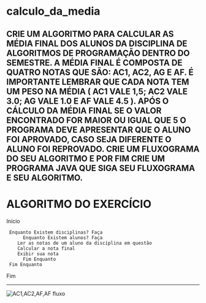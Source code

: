 # calculo_da_media
CRIE UM ALGORITMO PARA CALCULAR AS MÉDIA FINAL DOS ALUNOS DA DISCIPLINA DE ALGORITMOS DE PROGRAMAÇÃO DENTRO DO SEMESTRE.  A MÉDIA FINAL É COMPOSTA DE QUATRO NOTAS QUE SÃO: AC1, AC2, AG E AF. É IMPORTANTE LEMBRAR QUE CADA NOTA TEM UM PESO NA MÉDIA ( AC1 VALE 1,5; AC2 VALE 3.0; AG VALE 1.0 E AF VALE 4.5 ).  APÓS O CÁLCULO DA MÉDIA FINAL SE O VALOR ENCONTRADO FOR MAIOR OU IGUAL QUE 5 O PROGRAMA DEVE APRESENTAR QUE O ALUNO FOI APROVADO, CASO SEJA DIFERENTE O ALUNO FOI REPROVADO.  CRIE UM FLUXOGRAMA DO SEU ALGORITMO E POR FIM CRIE UM PROGRAMA JAVA QUE SIGA SEU FLUXOGRAMA E SEU ALGORITMO.
------------------------------------------------------
# ALGORITMO DO EXERCÍCIO

Início

     Enquanto Existem disciplinas? Faça
          Enquanto Existem alunos? Faça
		Ler as notas de um aluno da disciplina em questão
		Calcular a nota final
		Exibir sua nota
          Fim Enquanto
     Fim Enquanto    

Fim

--------------------------------------------------------

![AC1,AC2,AF,AF fluxo](https://user-images.githubusercontent.com/103973688/168698742-194ff1d5-0713-4cbc-aefb-0c371d6da808.png)
